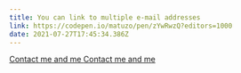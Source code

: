 ```yaml
---
title: You can link to multiple e-mail addresses
link: https://codepen.io/matuzo/pen/zYwRwzQ?editors=1000
date: 2021-07-27T17:45:34.386Z
---
```

<!-- comma separated list without spaces and/or url encoded with %20 -->
<a href="mailto:manuel@matuzo.at,manuel@webclerks.at">
 Contact me and me
</a>

<!-- or with ?to= parameter -->
<a href="mailto:manuel@matuzo.at?to=manuel@webclerks.at">
 Contact me and me
</a>
